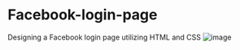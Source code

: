 # Facebook-login-page
Designing a Facebook login page utilizing HTML and CSS
![image](https://github.com/samialahi/Facebook-login-page/assets/169534631/ebf9ae80-a39f-4d3d-bd33-eb9f74ea1a80)
